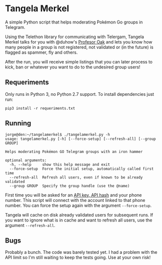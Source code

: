 # Tangela Merkel

A simple Python script that helps moderating Pokémon Go groups in Telegram.

Using the Telethon library for communicating with Telergam, Tangela Merkel
talks for you with @duhow's [Profesor Oak](https://github.com/duhow/ProfesorOak)
and lets you know how many people in a group is not registered, not validated or
(in the future) is flagged as spammer, fly and others.

After the run, you will receive simple listings that you can later process to
kick, ban or whatever you want to do to the undesired group users!

## Requeriments

Only runs in Python 3, no Python 2.7 support. To install dependencies just run:

```
pip3 install -r requeriments.txt
```

## Running

```
jorge@den:~/tangelamerkel$ ./tangelamerkel.py -h
usage: tangelamerkel.py [-h] [--force-setup] [--refresh-all] [--group GROUP]

Helps moderating Pokémon GO Telegram groups with an iron hammer

optional arguments:
  -h, --help     show this help message and exit
  --force-setup  Force the initial setup, automatically called first time
  --refresh-all  Refresh all users, even if known to be already validated
  --group GROUP  Specify the group handle (use the @name)
```

First time you will be asked for an [API key, API hash](https://my.telegram.org/)
and your phone number. This script will connect with the account linked to that
phone number. You can force the setup again with the argument `--force-setup`.

Tangela will cache on disk already validated users for subsequent runs. If you
want to ignore what is in cache and want to refresh all users, use the
argument `--refresh-all`.

## Bugs

Probably a bunch. The code was barely tested yet. I had a problem with the API
limit so I'm still waiting to keep the tests going. Use at your own risk!
